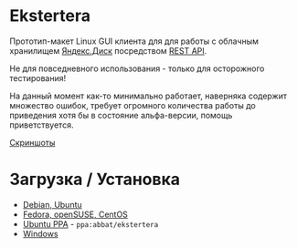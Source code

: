 # Ekstertera

Прототип-макет Linux GUI клиента для для работы с облачным хранилищем [Яндекс.Диск](https://disk.yandex.ru/) посредством [REST API](http://api.yandex.ru/disk/api/concepts/about.xml).

Не для повседневного использования - только для осторожного тестирования!

На данный момент как-то минимально работает, наверняка содержит множество ошибок, требует огромного количества работы до приведения хотя бы в состояние альфа-версии, помощь приветствуется.

[Скриншоты](https://yadi.sk/d/nEL4v5gjg6nhx/screenshots)

# Загрузка / Установка

* [Debian, Ubuntu](http://software.opensuse.org/download.html?project=home:antonbatenev:ekstertera&package=ekstertera)
* [Fedora, openSUSE, CentOS](http://software.opensuse.org/download.html?project=home:antonbatenev:ekstertera&package=ekstertera)
* [Ubuntu PPA](https://launchpad.net/~abbat/+archive/ubuntu/ekstertera) - `ppa:abbat/ekstertera`
* [Windows](https://yadi.sk/d/nEL4v5gjg6nhx)
